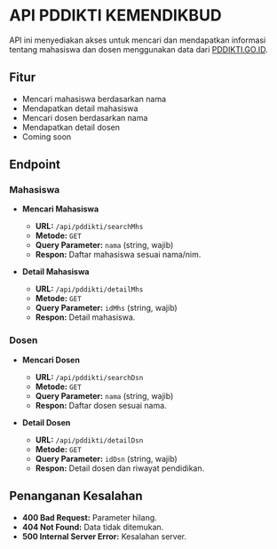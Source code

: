# API PDDIKTI KEMENDIKBUD

API ini menyediakan akses untuk mencari dan mendapatkan informasi tentang mahasiswa dan dosen menggunakan data dari [PDDIKTI.GO.ID](https://pddikti.kemdikbud.go.id/).

## Fitur

- Mencari mahasiswa berdasarkan nama
- Mendapatkan detail mahasiswa
- Mencari dosen berdasarkan nama
- Mendapatkan detail dosen
- Coming soon

## Endpoint

### Mahasiswa

- **Mencari Mahasiswa**
  - **URL:** `/api/pddikti/searchMhs`
  - **Metode:** `GET`
  - **Query Parameter:** `nama` (string, wajib)
  - **Respon:** Daftar mahasiswa sesuai nama/nim.

- **Detail Mahasiswa**
  - **URL:** `/api/pddikti/detailMhs`
  - **Metode:** `GET`
  - **Query Parameter:** `idMhs` (string, wajib)
  - **Respon:** Detail mahasiswa.

### Dosen

- **Mencari Dosen**
  - **URL:** `/api/pddikti/searchDsn`
  - **Metode:** `GET`
  - **Query Parameter:** `nama` (string, wajib)
  - **Respon:** Daftar dosen sesuai nama.

- **Detail Dosen**
  - **URL:** `/api/pddikti/detailDsn`
  - **Metode:** `GET`
  - **Query Parameter:** `idDsn` (string, wajib)
  - **Respon:** Detail dosen dan riwayat pendidikan.

## Penanganan Kesalahan

- **400 Bad Request:** Parameter hilang.
- **404 Not Found:** Data tidak ditemukan.
- **500 Internal Server Error:** Kesalahan server.

